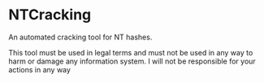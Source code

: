 # NTCracking
An automated cracking tool for NT hashes.

This tool must be used in legal terms and must not be used in any way to harm or damage any information system. I will not be responsible for your actions in any way
